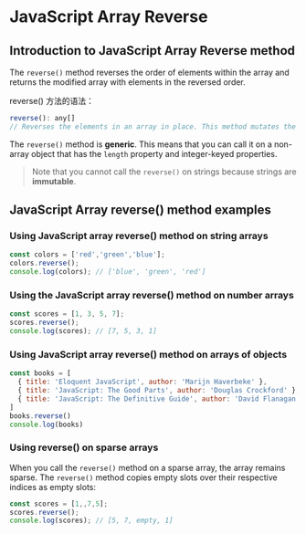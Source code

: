 # JavaScript Array Reverse

## Introduction to JavaScript Array Reverse method

The `reverse()` method reverses the order of elements within the array and returns the modified array with elements in the reversed order.

reverse() 方法的语法：

```js
reverse(): any[]
// Reverses the elements in an array in place. This method mutates the array and returns a reference to the same array.
```

The `reverse()` method is **generic**. This means that you can call it on a non-array object that has the `length` property and integer-keyed properties.

> Note that you cannot call the `reverse()` on strings because strings are **immutable**.

## JavaScript Array reverse() method examples

### Using JavaScript array reverse() method on string arrays

```js
const colors = ['red','green','blue'];
colors.reverse();
console.log(colors); // ['blue', 'green', 'red']
```

### Using the JavaScript array reverse() method on number arrays

```js
const scores = [1, 3, 5, 7];
scores.reverse();
console.log(scores); // [7, 5, 3, 1]
```

### Using JavaScript array reverse() method on arrays of objects

```js
const books = [
  { title: 'Eloquent JavaScript', author: 'Marijn Haverbeke' },
  { title: 'JavaScript: The Good Parts', author: 'Douglas Crockford' },
  { title: 'JavaScript: The Definitive Guide', author: 'David Flanagan' },
]
books.reverse()
console.log(books)
```

### Using reverse() on sparse arrays

When you call the `reverse()` method on a sparse array, the array remains sparse. The `reverse()` method copies empty slots over their respective indices as empty slots:

```js
const scores = [1,,7,5];
scores.reverse();
console.log(scores); // [5, 7, empty, 1]
```